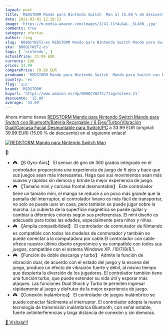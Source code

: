 ```yaml
---
layout: post
title: 'REDSTORM Mando para Nintendo Switch  Man al 15.00 % de descuento'
date: 2021-03-01 12:18:13
image: 'https://m.media-amazon.com/images/I/41-lC+AuGaL._SL400_.jpg'
comments: true
category: ofertas
author: ring
slug: 'B08QCYW2T2-es REDSTORM Mando para Nintendo Switch Mando para Switch con...'
sku: 'B08QCYW2T2-es'
tags: [ 'nintendo', ]
actualPrice: 33.99 EUR
currency: EUR
price: 33.99
comparePrice: 39.99 EUR
prodname: 'REDSTORM Mando para Nintendo Switch  Mando para Switch con Bluetooth/Batería Recargable / 6 Ejes/Turbo/Vibración Dual/Carcasa Facial Desmontable para Switch/PC'
country: 'es'
flag: '🇪🇸'
brand: 'REDSTORM'
buyurl: 'https://www.amazon.es/dp/B08QCYW2T2/?tag=tolees-21'
descuento: '15.00'
average: '33.99'
---
```


Ahora mismo tienes [REDSTORM Mando para Nintendo Switch  Mando para Switch con Bluetooth/Batería Recargable / 6 Ejes/Turbo/Vibración Dual/Carcasa Facial Desmontable para Switch/PC](https://www.amazon.es/dp/B08QCYW2T2/?tag=tolees-21) a 33.99 EUR (original: 39.99 EUR) (15.00 %  de descuento) en el siguiente enlace!

[![REDSTORM Mando para Nintendo Switch  Man](https://m.media-amazon.com/images/I/41-lC+AuGaL._SL400_.jpg)](https://www.amazon.es/dp/B08QCYW2T2/?tag=tolees-21)

🔎:

- 🎮 【6 Gyro-Axis】 El sensor de giro de 360 ​​grados integrado en el controlador proporciona una experiencia de juego de 6 ejes y hace que sus juegos sean más interesantes. Haga que sus movimientos sean más suaves y rápidos sin demora y brinde la mejor experiencia de juego.
- 🎮 【Tamaño mini y carcasa frontal desmontable】 Este controlador tiene un tamaño mini, el mango se reduce a un poco más grande que la pantalla del interruptor, el controlador liviano es más fácil de transportar, no solo se puede usar en casa, pero también se puede jugar sobre la marcha. La cubierta de la superficie magnética se puede quitar y cambiar a diferentes colores según sus preferencias. El mini diseño es adecuado para todas las edades, especialmente para niños y niñas.
- 🎮 【Amplia compatibilidad】 El controlador de conmutador de Nintendo es compatible con todos los modelos de conmutador y también se puede conectar a la computadora por cable.El controlador con cable ofrece nuestro último diseño ergonómico y es compatible con todos sus juegos, compatible con el sistema Windows XP. /10/7/8/8.1.
- 🎮 【Función de doble descarga y turbo】 Admite la función de vibración dual, de acuerdo con el estado del juego y la escena del juego, produce un efecto de vibración fuerte y débil, al mismo tiempo que despierta la diversión de los jugadores. El controlador también tiene una función turbo, que puede extender su vida útil y esperar más ataques. Las funciones Dual Shock y Turbo te permiten ingresar rápidamente al juego y disfrutar de la mejor experiencia de juego.
- 🎮 【Conexión inalámbrica】 El controlador de juegos inalámbrico se puede conectar fácilmente al interruptor. El controlador adopta la nueva tecnología de transmisión inalámbrica Bluetooth, con señal estable, fuerte antiinterferencias y larga distancia de conexión y sin demoras.

[🛒 Visítala!!!](https://www.amazon.es/dp/B08QCYW2T2/?tag=tolees-21)
